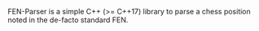 FEN-Parser is a simple C++ (>= C++17) library to parse a chess position noted in the de-facto standard FEN.


